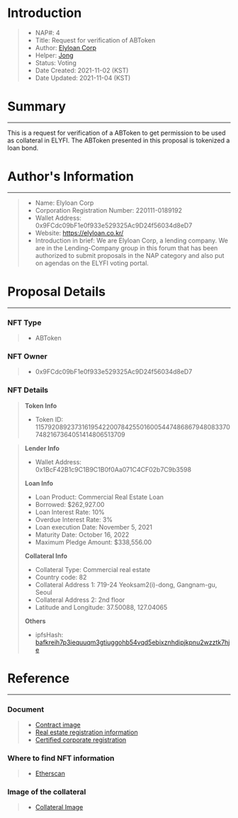 # Introduction

>- NAP#: 4
>- Title: Request for verification of ABToken
>- Author: [Elyloan Corp](https://forum.elyfi.world/u/elyloancorp/summary)
>- Helper: [Jong](https://forum.elyfi.world/u/Jong/summary)
>- Status: Voting
>- Date Created: 2021-11-02 (KST)
>- Date Updated: 2021-11-04 (KST)

# Summary
---
This is a request for verification of a ABToken to get permission to be used as collateral in ELYFI. The ABToken presented in this proposal is tokenized a loan bond.
#
# Author's Information
---
>- Name: Elyloan Corp
>- Corporation Registration Number: 220111-0189192
>- Wallet Address: 0x9FCdc09bF1e0f933e529325Ac9D24f56034d8eD7
>- Website: https://elyloan.co.kr/
>- Introduction in brief: We are Elyloan Corp, a lending company. We are in the Lending-Company group in this forum that has been authorized to submit proposals in the NAP category and also put on agendas on the ELYFI voting portal.

# Proposal Details
---
### NFT Type 
>- ABToken

### NFT Owner
>- 0x9FCdc09bF1e0f933e529325Ac9D24f56034d8eD7

### NFT Details

> **Token Info**
>- Token ID: 
115792089237316195422007842550160054474868679480833707482167364051414806513709


> **Lender Info**
>- Wallet Address: 0x1BcF42B1c9C1B9C1B0f0Aa071C4CF02b7C9b3598
>
> **Loan Info**
>- Loan Product: Commercial Real Estate Loan
>- Borrowed: $262,927.00
>- Loan Interest Rate: 10%
>- Overdue Interest Rate: 3%
>- Loan execution Date: November 5, 2021
>- Maturity Date: October 16, 2022
>- Maximum Pledge Amount: $338,556.00
>
> **Collateral Info**
>- Collateral Type: Commercial real estate
>- Country code: 82
>- Collateral Address 1: 719-24 Yeoksam2(i)-dong, Gangnam-gu, Seoul
>- Collateral Address 2: 2nd floor
>- Latitude and Longitude: 37.50088, 127.04065
>
> **Others**
>- ipfsHash: [bafkreih7p3iequuqm3gtiuggohb54vqd5ebixznhdipjkpnu2wzztk7hje](https://slate.textile.io/ipfs/bafkreih7p3iequuqm3gtiuggohb54vqd5ebixznhdipjkpnu2wzztk7hje)

# Reference
---
### Document
>- [Contract image](https://slate.textile.io/ipfs/bafybeia5ug5waj44hlbcwrllgfy5imimlbhiqbh2zrf7kgyazyaxnowzyi)
>- [Real estate registration information](https://slate.textile.io/ipfs/bafybeie5l4vyaq4yv2jwatnsreg2nqptymr6gn2e2zbgzhhgqr7pnh6wja)
>- [Certified corporate registration](https://slate.textile.io/ipfs/bafybeicgydltpbqli36hatlyim52ovpfz35yuwpqaauay6tibixhvgxerq)

### Where to find NFT information 
>- [Etherscan](https://etherscan.io/token/0xc6701e7be98a79485364419961838eb141141aaf?a=115792089237316195422007842550160054474868679480833707482167364051414806513709)

### Image of the collateral 
>- [Collateral Image](https://slate.textile.io/ipfs/bafybeigxjlp3v7wrmdefvhfq3pzfclgh74xlikuhw25dqm254eqgug5ggu)
